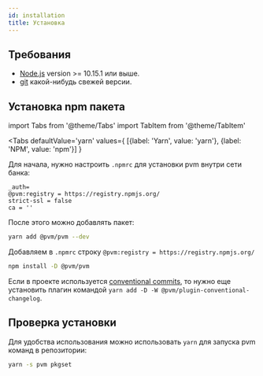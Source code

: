 ```yaml
---
id: installation
title: Установка
---
```


## Требования

* [Node.js](https://nodejs.org/en/download/) version >= 10.15.1 или выше.
* [git](https://git-scm.com/book/en/v2/Getting-Started-Installing-Git) какой-нибудь свежей версии.

## Установка npm пакета

import Tabs from '@theme/Tabs'
import TabItem from '@theme/TabItem'

<Tabs
  defaultValue='yarn'
  values={ [{label: 'Yarn', value: 'yarn'}, {label: 'NPM', value: 'npm'}] }
>
<TabItem value="yarn">

Для начала, нужно настроить `.npmrc` для установки pvm внутри сети банка:

```
_auth=
@pvm:registry = https://registry.npmjs.org/
strict-ssl = false
ca = ''
```

После этого можно добавлять пакет:

```bash
yarn add @pvm/pvm --dev
```

</TabItem>
<TabItem value="npm">

Добавляем в `.npmrc` строку `@pvm:registry = https://registry.npmjs.org/`

```bash
npm install -D @pvm/pvm
```

</TabItem>
</Tabs>

Если в проекте  используется [conventional commits](https://www.conventionalcommits.org/en/v1.0.0/),
то нужно еще установить плагин командой `yarn add -D -W @pvm/plugin-conventional-changelog`.

## Проверка установки

Для удобства использования можно использовать `yarn` для запуска pvm команд в репозитории:

```bash
yarn -s pvm pkgset
```
